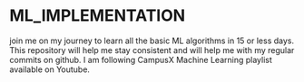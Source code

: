 # ML_IMPLEMENTATION

join me on my journey to learn all the basic ML algorithms in 15 or less days.
This repository will help me stay consistent and will help me with my regular commits on github.
I am following CampusX Machine Learning playlist available on Youtube.
